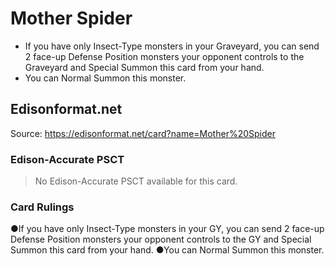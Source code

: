 # Mother Spider

*   If you have only Insect-Type monsters in your Graveyard, you can send 2 face-up Defense Position monsters your opponent controls to the Graveyard and Special Summon this card from your hand.
*   You can Normal Summon this monster.

## Edisonformat.net

Source: https://edisonformat.net/card?name=Mother%20Spider

### Edison-Accurate PSCT

> No Edison-Accurate PSCT available for this card.

### Card Rulings

●If you have only Insect-Type monsters in your GY, you can send 2 face-up Defense Position monsters your opponent controls to the GY and Special Summon this card from your hand.
●You can Normal Summon this monster.
            